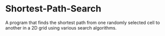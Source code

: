# Shortest-Path-Search
A program that finds the shortest path from one randomly selected cell to another in a 2D grid using various search algorithms.
